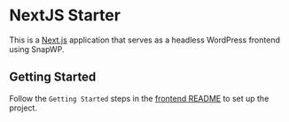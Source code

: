 # NextJS Starter

This is a [Next.js](https://nextjs.org/) application that serves as a headless WordPress frontend using SnapWP.

## Getting Started

Follow the `Getting Started` steps in the [frontend README](../../frontend/README.md#getting-started) to set up the project.
